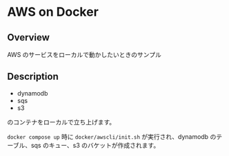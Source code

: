 # AWS on Docker

## Overview

AWS のサービスをローカルで動かしたいときのサンプル

## Description

- dynamodb
- sqs
- s3

のコンテナをローカルで立ち上げます。

`docker compose up` 時に `docker/awscli/init.sh` が実行され、dynamodb のテーブル、sqs のキュー、s3 のバケットが作成されます。
